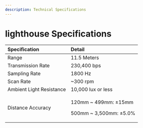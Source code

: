 ```yaml
---
description: Technical Specifications
---
```


# lighthouse Specifications

<table>
  <thead>
    <tr>
      <th style="text-align:left">Specification</th>
      <th style="text-align:left">Detail</th>
    </tr>
  </thead>
  <tbody>
    <tr>
      <td style="text-align:left">Range</td>
      <td style="text-align:left">11.5 Meters</td>
    </tr>
    <tr>
      <td style="text-align:left">Transmission Rate</td>
      <td style="text-align:left">230,400 bps</td>
    </tr>
    <tr>
      <td style="text-align:left">Sampling Rate</td>
      <td style="text-align:left">1800 Hz</td>
    </tr>
    <tr>
      <td style="text-align:left">Scan Rate</td>
      <td style="text-align:left">~300 rpm</td>
    </tr>
    <tr>
      <td style="text-align:left">Ambient Light Resistance</td>
      <td style="text-align:left">10,000 lux or less</td>
    </tr>
    <tr>
      <td style="text-align:left">Distance Accuracy</td>
      <td style="text-align:left">
        <p>120mm ~ 499mm: &#xB1;15mm</p>
        <p>500mm ~ 3,500mm: &#xB1;5.0%</p>
      </td>
    </tr>
  </tbody>
</table>

